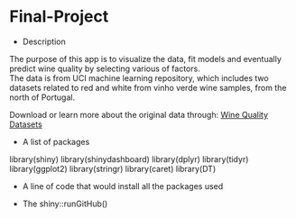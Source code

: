 # Final-Project

+ Description   

The purpose of this app is to visualize the data, fit models and eventually predict wine quality by selecting various of factors.   
The data is from UCI machine learning repository, which includes two datasets related to red and white from vinho verde wine samples, from the north of Portugal. 

Download or learn more about the original data through: [Wine Quality Datasets](https://archive.ics.uci.edu/ml/machine-learning-databases/wine-quality/)

+ A list of packages  

library(shiny) 
library(shinydashboard) 
library(dplyr) 
library(tidyr) 
library(ggplot2) 
library(stringr) 
library(caret) 
library(DT) 

+ A line of code that would install all the packages used

+ The shiny::runGitHub() 
